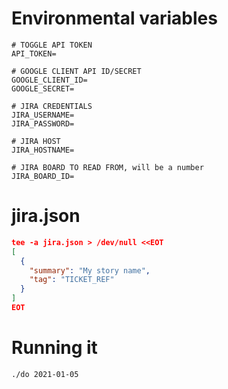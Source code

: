 # Environmental variables

```
# TOGGLE API TOKEN
API_TOKEN=

# GOOGLE CLIENT API ID/SECRET
GOOGLE_CLIENT_ID=
GOOGLE_SECRET=

# JIRA CREDENTIALS
JIRA_USERNAME=
JIRA_PASSWORD=

# JIRA HOST
JIRA_HOSTNAME=

# JIRA BOARD TO READ FROM, will be a number
JIRA_BOARD_ID=
```

# jira.json

```json
tee -a jira.json > /dev/null <<EOT
[
  {
    "summary": "My story name",
    "tag": "TICKET_REF"
  }
]
EOT
```

# Running it

```bash
./do 2021-01-05
```
